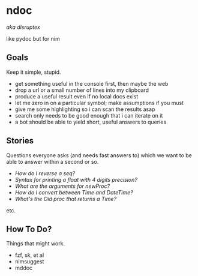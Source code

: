 # ndoc

_aka disruptex_

like pydoc but for nim


## Goals

Keep it simple, stupid.

- get something useful in the console first, then maybe the web
- drop a url or a small number of lines into my clipboard
- produce a useful result even if no local docs exist
- let me zero in on a particular symbol; make assumptions if you must
- give me some highlighting so i can scan the results asap
- search only needs to be good enough that i can iterate on it
- a bot should be able to yield short, useful answers to queries

## Stories

Questions everyone asks (and needs fast answers to) which we want to be able to
answer within a second or so.

- _How do I reverse a seq?_
- _Syntax for printing a float with 4 digits precision?_
- _What are the arguments for newProc?_
- _How do I convert between Time and DateTime?_
- _What's the Oid proc that returns a Time?_

etc.

## How To Do?

Things that might work.

- fzf, sk, et al
- nimsuggest
- mddoc
